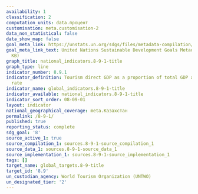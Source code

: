 ```yaml
---
availability: 1
classification: 2
computation_units: data.процент
customisation: meta.customisation-2
data_non_statistical: false
data_show_map: false
goal_meta_link: https://unstats.un.org/sdgs/files/metadata-compilation/Metadata-Goal-8.pdf
goal_meta_link_text: United Nations Sustainable Development Goals Metadata (PDF 526
  KB)
graph_title: national_indicators.8-9-1-title
graph_type: line
indicator_number: 8.9.1
indicator_definition: Tourism direct GDP as a proportion of total GDP and in growth
  rate
indicator_name: global_indicators.8-9-1-title
indicator_available: national_indicators.8-9-1-title
indicator_sort_order: 08-09-01
layout: indicator
national_geographical_coverage: meta.Казахстан
permalink: /8-9-1/
published: true
reporting_status: complete
sdg_goal: '8'
source_active_1: true
source_compilation_1: sources.8-9-1-source_compilation_1
source_data_1: sources.8-9-1-source_data_1
source_implementation_1: sources.8-9-1-source_implementation_1
tags: []
target_name: global_targets.8-9-title
target_id: '8.9'
un_custodian_agency: World Tourism Organization (UNTWO)
un_designated_tier: '2'
---
```

